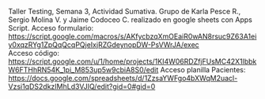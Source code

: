 Taller Testing, Semana 3, Actividad Sumativa. Grupo de Karla Pesce R., Sergio Molina V. y Jaime Codoceo C.
realizado en google sheets con Apps Script.
Acceso formulario:
https://script.google.com/macros/s/AKfycbzqXmOEaiR0wAN8rsuc9Z63A1eiy0xqzRYg1ZpQqQcqPQjeIxjRZGdeynopDW-PsVWrJA/exec  
Acceso código:
https://script.google.com/u/1/home/projects/1KI4W06RDZfjFUsMC42X1lbbkW6FTHhRN54K_1pi_M853up5w9cbiA8S0/edit
Acceso planilla Pacientes:
https://docs.google.com/spreadsheets/d/1ZzsaYWFgo4bXWqM2uacl-Vzsi1qDS2dkzIMhLd3VJIQ/edit?gid=0#gid=0
